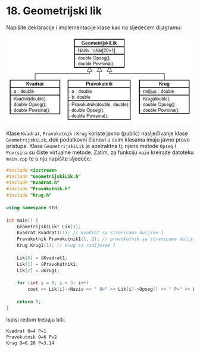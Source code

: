 ﻿# 18. Geometrijski lik

Napišite deklaracije i implementacije klase kao na sljedećem dijagramu:

![UML dijagram](uml.png)

Klase `Kvadrat`, `Pravokutnik` i `Krug` koriste javno (public) nasljeđivanje klase `GeometrijskiLik`, dok podatkovni članovi u svim klasama imaju javno pravo
pristupa. Klasa `GeometrijskiLik` je apstraktna tj. njene metode `Opseg` i `Povrsina` su čiste virtualne metode. Zatim, za funkciju `main` kreirajte datoteku
`main.cpp` te u nju napišite sljedeće:

```cpp
#include <iostream>
#include "GeometrijskiLik.h"
#include "Kvadrat.h"
#include "Pravokutnik.h"
#include "Krug.h"

using namespace std;

int main() {
	GeometrijskiLik* Lik[3];
	Kvadrat Kvadrat1(1); // kvadrat sa stranicama duljine 1
	Pravokutnik Pravokutnik1(1, 2); // pravokutnik sa stranicama duljine 1 i 2
	Krug Krug1(1); // krug sa radijusom 1

	Lik[0] = &Kvadrat1;
	Lik[1] = &Pravokutnik1;
	Lik[2] = &Krug1;
	
	for (int i = 0; i < 3; i++)
		cout << Lik[i]->Naziv << " O=" << Lik[i]->Opseg() << " P=" << Lik[i]->Povrsina() << endl;
	
	return 0;
}
```

Ispisi redom trebaju biti:

```
Kvadrat O=4 P=1
Pravokutnik O=6 P=2
Krug O=6.28 P=3.14
```